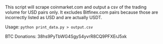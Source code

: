 This script will scrape coinmarket.com and output a csv of the trading volume for USD pairs only. It excludes Bitfinex.com pairs because those are incorrectly listed as USD and are actually USDT.

Usage: `python print_data.py > output.csv`

BTC Donations: 38hs9PyTbWG4SgyS4yvrR8CQ9PFXErJ5xk
